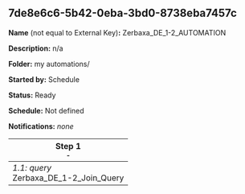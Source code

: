 ## 7de8e6c6-5b42-0eba-3bd0-8738eba7457c

**Name** (not equal to External Key)**:** Zerbaxa_DE_1-2_AUTOMATION

**Description:** n/a

**Folder:** my automations/

**Started by:** Schedule

**Status:** Ready

**Schedule:** Not defined

**Notifications:** _none_


| Step 1<br>_<small>-</small>_ |
| --- |
| _1.1: query_<br>Zerbaxa_DE_1-2_Join_Query |

